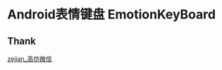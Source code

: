﻿# Android表情键盘 EmotionKeyBoard

## Thank
[zejian_高仿微信](http://blog.csdn.net/javazejian/article/details/52126391)